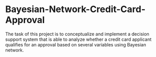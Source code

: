 # Bayesian-Network-Credit-Card-Approval

The task of this project is to conceptualize and implement a decision support system that is able to analyze whether a credit card applicant qualifies for an approval based on several variables using Bayesian network.
